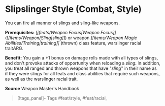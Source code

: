 ﻿---
cssclass: [feats]

---
# Slipslinger Style (Combat, Style)

You can fire all manner of slings and sling-like weapons.

**Prerequisites:** _[[feats/Weapon Focus|Weapon Focus]]_ (_[[items/Weapon/Sling|sling]]_) or weapon _[[items/Weapon Magic Abilities/Training|training]]_ (thrown) class feature, warslinger racial traitARG.

**Benefit:** You gain a +1 bonus on damage rolls made with all types of slings, and don't provoke attacks of opportunity when reloading a _sling_. In addition, you treat all ranged and thrown weapons that have "_sling_" in their name as if they were slings for all feats and class abilities that require such weapons, as well as the warslinger racial trait.

**Source** Weapon Master's Handbook
>[!tags_panel]- Tags
> #feat/style, #feat/racial, 